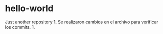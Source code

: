 # hello-world
Just another repository
1.
Se realizaron cambios en el archivo para verificar los commits.
1.
